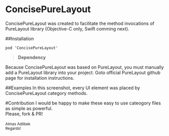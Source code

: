# ConcisePureLayout
ConcisePureLayout was created to facilitate the method invocations of PureLayout library (Objective-C only, Swift comming next).

##Installation
```
pod 'ConcisePureLayout'
```

>**Dependency**
>
Because ConcisePureLayout was based on PureLayout, you must manually add a PureLayout library into your project. Goto official PureLayout github page for installation instructions.

##Examples
In this screenshot, every UI element was placed by ConcisePureLayout category methods.

#Contribution
I would be happy to make these easy to use cateogory files as simple as powerful.</br>
Please, fork & PR!
</br></br>
<small>Almas Adilbek</br>
Regards!</small>



